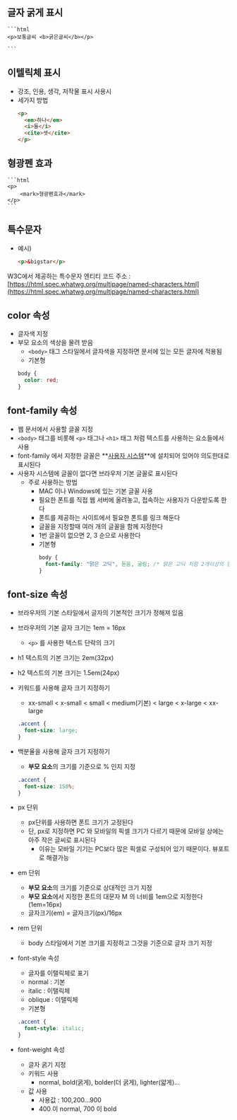 ## 글자 굵게 표시

    ```html
    <p>보통글씨 <b>굵은글씨</b></p>

    ```

## 이텔릭체 표시

- 강조, 인용, 생각, 저작물 표시 사용시
- 세가지 방법
  ```html
  <p>
    <em>하나</em>
    <i>둘</i>
    <cite>셋</cite>
  </p>
  ```

## 형광펜 효과

    ```html
    <p>
        <mark>형광펜효과</mark>
    </p>
    ```

## 특수문자

- 예시)
  ```html
  <p>&bigstar</p>
  ```

W3C에서 제공하는 특수문자 엔티티 코드 주소 : [https://html.spec.whatwg.org/multipage/named-characters.html](https://html.spec.whatwg.org/multipage/named-characters.html)

## color 속성

- 글자색 지정
- 부모 요소의 색상을 물려 받음
  - `<body>` 태그 스타일에서 글자색을 지정하면 문서에 있는 모든 글자에 적용됨
  - 기본형
  ```css
  body {
    color: red;
  }
  ```

## font-family 속성

- 웹 문서에서 사용할 글꼴 지정
- `<body>` 태그를 비롯해 `<p>` 태그나 `<h1>` 태그 처럼 텍스트를 사용하는 요소들에서 사용
- font-family 에서 지정한 글꼴은 **<u>사용자 시스템</u>**에 설치되어 있어야 의도한대로 표시된다
- 사용자 시스템에 글꼴이 없다면 브라우저 기본 글꼴로 표시된다
  - 주로 사용하는 방법
    - MAC 이나 Windows에 있는 기본 글꼴 사용
    - 필요한 폰트를 직접 웹 서버에 올려놓고, 접속하는 사용자가 다운받도록 한다
    - 폰트를 제공하는 사이트에서 필요한 폰트를 링크 해둔다
    - 글꼴을 지정할때 여러 개의 글꼴을 함께 지정한다
    - 1번 글꼴이 없으면 2, 3 순으로 사용한다
    - 기본형
      ```css
      body {
        font-family: "맑은 고딕", 돋움, 굴림; /* 맑은 고딕 처럼 2개이상의 단어글꼴은 "" 로 묶어줘야한다*/
      }
      ```

## font-size 속성

- 브라우저의 기본 스타일에서 글자의 기본적인 크기가 정해져 있음
- 브라우저의 기본 글자 크기는 1em = 16px
  - `<p>` 를 사용한 텍스트 단락의 크기
- h1 텍스트의 기본 크기는 2em(32px)
- h2 텍스트의 기본 크기는 1.5em(24px)
- 키워드를 사용해 글자 크기 지정하기
  - xx-small < x-small < small < medium(기본) < large < x-large < xx-large
  ```css
  .accent {
    font-size: large;
  }
  ```
- 백분율을 사용해 글자 크기 지정하기
  - **부모 요소**의 크기를 기준으로 % 인지 지정
  ```css
  .accent {
    font-size: 150%;
  }
  ```
- px 단위
  - px단위를 사용하면 폰트 크기가 고정된다
  - 단, px로 지정하면 PC 와 모바일의 픽셀 크기가 다르기 때문에 모바일 상에는 아주 작은 글씨로 표시된다
    - 이유는 모바일 기기는 PC보다 많은 픽셀로 구성되어 있기 때문이다. 뷰포트로 해결가능
- em 단위
  - **부모 요소**의 크기를 기준으로 상대적인 크기 지정
  - **부모 요소**에서 지정한 폰트의 대문자 M 의 너비를 1em으로 지정한다(1em=16px)
  - 글자크기(em) = 글자크기(px)/16px
- rem 단위

  - body 스타일에서 기본 크기를 지정하고 그것을 기준으로 글자 크기 지정

- font-style 속성
  - 글자를 이탤릭체로 표기
  - normal : 기본
  - italic : 이탤릭체
  - oblique : 이탤릭체
  - 기본형
  ```css
  .accent {
    font-style: italic;
  }
  ```
- font-weight 속성
  - 글자 굵기 지정
  - 키워드 사용
    - normal, bold(굵게), bolder(더 굵게), lighter(얇게)...
  - 값 사용
    - 사용값 : 100,200...900
    - 400 이 normal, 700 이 bold
